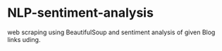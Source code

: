 # NLP-sentiment-analysis
web scraping using BeautifulSoup and sentiment analysis of given Blog links uding.
